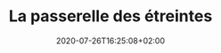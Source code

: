 ---
title: "La passerelle des étreintes"
date: 2020-07-26T16:25:08+02:00
draft: false
orientation: "portrait"
imageName: "6.jpg"
weight: 6
url: "/la-passerelle-des-etreintes"
dimensions: "100 x 80"
---